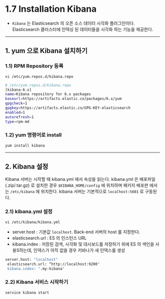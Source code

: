 # 1.7 Installation Kibana


+ `Kibana` 는 Elasticsearch 의 오픈 소스 데이터 시각화 플러그인이다. Elasticsearch 클러스터에 인덱싱 된 데이터들을 시각화 하는 기능을 제공한다.

---
## 1. yum 으로 Kibana 설치하기
### 1.1) RPM Repository 등록
`vi /etc/yum.repos.d/kibana.repo`
```bash
# /etc/yum.repos.d/kibana.repo
[kibana-6.x]
name=Kibana repository for 6.x packages
baseurl=https://artifacts.elastic.co/packages/6.x/yum
gpgcheck=1
gpgkey=https://artifacts.elastic.co/GPG-KEY-elasticsearch
enabled=1
autorefresh=1
type=rpm-md 
```
### 1.2) yum 명령어로 install
```bash
yum install kibana
```
---
## 2. Kibana 설정
Kibana 서버는 시작할 때 kibana.yml 에서 속성을 읽는다. kibana.yml 은 배포파일(.zip/.tar.gz) 로 설치한 경우 `$KIBANA_HOME/config` 에 위치하며 패키지 배포판 에서는 `/etc/kibana` 에 위치한다. kibana 서버는 기본적으로 `localhost:5601` 로 구동된다.

### 2.1) kibana.yml 설정
`vi /etc/kibana/kibana.yml`

+ server.host : 기본값 `localhost`. Back-end 서버의 host 를 지정한다.
+ elasticsearch.url : ES 의 인스턴스 URL
+ kibana.index : 저장된 검색, 시각화 및 대시보드를 저장하기 위에 ES 의 색인을 사용S하는데, 인덱스가 아직 없을 경우 키바나가 새 인덱스를 생성

```bash
server.host: "localhost" 
 elasticsearch.url: “http://localhost:9200"
 kibana.index: ".my-kibana"
```

### 2.2) Kibana 서비스 시작하기
```bash
service kibana start
```

